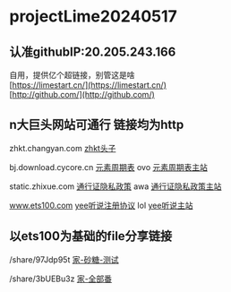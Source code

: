 # projectLime20240517  
## 认准githubIP:20.205.243.166
自用，提供亿个超链接，别管这是啥  
[https://limestart.cn/](https://limestart.cn/)  
[http://github.com/](http://github.com/)  


  
## n大巨头网站可通行 链接均为http  

zhkt.changyan.com [zhkt头子](http://zhkt.changyan.com)  

bj.download.cycore.cn [元素周期表](http://bj.download.cycore.cn/res/c3eed62e856c478bb23d4e5dd19a834e/index.html) ovo [元素周期表主站](http://bj.download.cycore.cn)  

static.zhixue.com [通行证隐私政策](http://static.zhixue.com/rqactivity/protocol/iflytek_edu_account_protocol_v1.html) awa [通行证隐私政策主站](http://static.zhixue.com)  

www.ets100.com [yee听说注册协议](http://www.ets100.com/home/userAgreement.html) lol [yee听说主站](http://www.ets100.com)  

## 以ets100为基础的file分享链接  

/share/97Jdp95t [家-砂糖-测试](http://www.ets100.com/share/97Jdp95t)  

/share/3bUEBu3z [家-全部番](http://www.ets100.com/share/3bUEBu3z)
